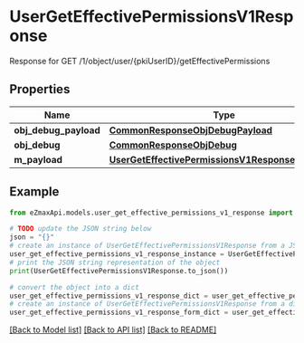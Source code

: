 # UserGetEffectivePermissionsV1Response

Response for GET /1/object/user/{pkiUserID}/getEffectivePermissions

## Properties

Name | Type | Description | Notes
------------ | ------------- | ------------- | -------------
**obj_debug_payload** | [**CommonResponseObjDebugPayload**](CommonResponseObjDebugPayload.md) |  | 
**obj_debug** | [**CommonResponseObjDebug**](CommonResponseObjDebug.md) |  | [optional] 
**m_payload** | [**UserGetEffectivePermissionsV1ResponseMPayload**](UserGetEffectivePermissionsV1ResponseMPayload.md) |  | 

## Example

```python
from eZmaxApi.models.user_get_effective_permissions_v1_response import UserGetEffectivePermissionsV1Response

# TODO update the JSON string below
json = "{}"
# create an instance of UserGetEffectivePermissionsV1Response from a JSON string
user_get_effective_permissions_v1_response_instance = UserGetEffectivePermissionsV1Response.from_json(json)
# print the JSON string representation of the object
print(UserGetEffectivePermissionsV1Response.to_json())

# convert the object into a dict
user_get_effective_permissions_v1_response_dict = user_get_effective_permissions_v1_response_instance.to_dict()
# create an instance of UserGetEffectivePermissionsV1Response from a dict
user_get_effective_permissions_v1_response_form_dict = user_get_effective_permissions_v1_response.from_dict(user_get_effective_permissions_v1_response_dict)
```
[[Back to Model list]](../README.md#documentation-for-models) [[Back to API list]](../README.md#documentation-for-api-endpoints) [[Back to README]](../README.md)


